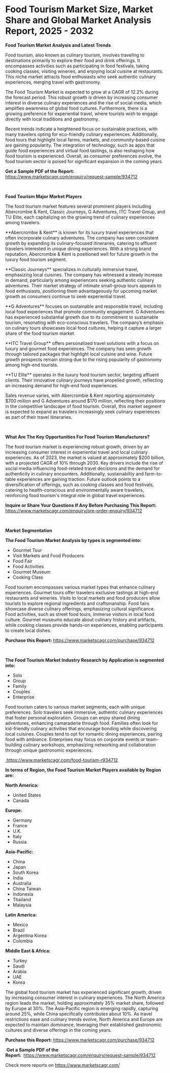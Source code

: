 <p><h1>Food Tourism Market Size, Market Share and Global Market Analysis Report, 2025 - 2032</h1></p><p><strong>Food Tourism Market Analysis and Latest Trends</strong></p>
<p><p>Food tourism, also known as culinary tourism, involves traveling to destinations primarily to explore their food and drink offerings. It encompasses activities such as participating in food festivals, taking cooking classes, visiting wineries, and enjoying local cuisine at restaurants. This niche market attracts food enthusiasts who seek authentic culinary experiences, merging travel with gastronomy.</p><p>The Food Tourism Market is expected to grow at a CAGR of 12.2% during the forecast period. This robust growth is driven by increasing consumer interest in diverse culinary experiences and the rise of social media, which amplifies awareness of global food cultures. Furthermore, there is a growing preference for experiential travel, where tourists wish to engage directly with local traditions and gastronomy.</p><p>Recent trends indicate a heightened focus on sustainable practices, with many travelers opting for eco-friendly culinary experiences. Additionally, food tours that highlight local farms, markets, and community-based cuisine are gaining popularity. The integration of technology, such as apps that guide food experiences and virtual food tastings, is also reshaping how food tourism is experienced. Overall, as consumer preferences evolve, the food tourism sector is poised for significant expansion in the coming years.</p></p>
<p><strong>Get a Sample PDF of the Report:&nbsp;</strong> <a href="https://www.marketscagr.com/enquiry/request-sample/934712?utm_campaign=2648&utm_medium=2&utm_source=Github&utm_content=ia&utm_term=07032025&utm_id=food-tourism">https://www.marketscagr.com/enquiry/request-sample/934712</a></p>
<p>&nbsp;</p>
<p><strong>Food Tourism Major Market Players</strong></p>
<p><p>The food tourism market features several prominent players including Abercrombie & Kent, Classic Journeys, G Adventures, ITC Travel Group, and TU Elite, each capitalizing on the growing trend of culinary experiences among travelers.</p><p>**Abercrombie & Kent** is known for its luxury travel experiences that often incorporate culinary adventures. The company has seen consistent growth by expanding its culinary-focused itineraries, catering to affluent travelers interested in unique dining experiences. With a strong brand reputation, Abercrombie & Kent is positioned well for future growth in the luxury food tourism segment.</p><p>**Classic Journeys** specializes in culturally immersive travel, emphasizing local cuisines. The company has witnessed a steady increase in demand, particularly among experiencers seeking authentic culinary adventures. Their market strategy of intimate small-group tours appeals to food enthusiasts, positioning them advantageously for upcoming market growth as consumers continue to seek experiential travel.</p><p>**G Adventures** focuses on sustainable and responsible travel, including local food experiences that promote community engagement. G Adventures has experienced substantial growth due to its commitment to sustainable tourism, resonating with eco-conscious travelers. The company’s emphasis on culinary tours showcases local food cultures, helping it capture a larger share of the food tourism market.</p><p>**ITC Travel Group** offers personalized travel solutions with a focus on luxury and gourmet food experiences. The company has seen growth through tailored packages that highlight local cuisine and wine. Future growth prospects remain strong due to the rising popularity of gastronomy among high-end tourists.</p><p>**TU Elite** operates in the luxury food tourism sector, targeting affluent clients. Their innovative culinary journeys have propelled growth, reflecting an increasing demand for high-end food experiences.</p><p>Sales revenue varies, with Abercrombie & Kent reporting approximately $700 million and G Adventures around $170 million, reflecting their positions in the competitive landscape of food tourism. Overall, this market segment is expected to expand as travelers increasingly seek culinary experiences as part of their travel itineraries.</p></p>
<p>&nbsp;</p>
<p><strong>What Are The Key Opportunities For Food Tourism Manufacturers?</strong></p>
<p><p>The food tourism market is experiencing robust growth, driven by an increasing consumer interest in experiential travel and local culinary experiences. As of 2023, the market is valued at approximately $200 billion, with a projected CAGR of 10% through 2030. Key drivers include the rise of social media influencing food-related travel decisions and the demand for authenticity in culinary encounters. Additionally, sustainability and farm-to-table experiences are gaining traction. Future outlook points to a diversification of offerings, such as cooking classes and food festivals, catering to health-conscious and environmentally aware travelers, reinforcing food tourism's integral role in global travel experiences.</p></p>
<p><strong>Inquire or Share Your Questions If Any Before Purchasing This Report:</strong> <a href="https://www.marketscagr.com/enquiry/pre-order-enquiry/934712?utm_campaign=2648&utm_medium=2&utm_source=Github&utm_content=ia&utm_term=07032025&utm_id=food-tourism">https://www.marketscagr.com/enquiry/pre-order-enquiry/934712</a></p>
<p>&nbsp;</p>
<p><strong>Market Segmentation</strong></p>
<p><strong>The Food Tourism Market Analysis by types is segmented into:</strong></p>
<p><ul><li>Gourmet Tour</li><li>Visit Markets and Food Producers</li><li>Food Fair</li><li>Food Activities</li><li>Gourmet Museum</li><li>Cooking Class</li></ul></p>
<p><p>Food tourism encompasses various market types that enhance culinary experiences. Gourmet tours offer travelers exclusive tastings at high-end restaurants and wineries. Visits to local markets and food producers allow tourists to explore regional ingredients and craftsmanship. Food fairs showcase diverse culinary offerings, emphasizing cultural significance. Food activities, such as street food tours, immerse visitors in local food culture. Gourmet museums educate about culinary history and artifacts, while cooking classes provide hands-on experiences, enabling participants to create local dishes.</p></p>
<p><strong>Purchase this Report:&nbsp;</strong><a href="https://www.marketscagr.com/purchase/934712?utm_campaign=2648&utm_medium=2&utm_source=Github&utm_content=ia&utm_term=07032025&utm_id=food-tourism">https://www.marketscagr.com/purchase/934712</a></p>
<p>&nbsp;</p>
<p><strong>The Food Tourism Market Industry Research by Application is segmented into:</strong></p>
<p><ul><li>Solo</li><li>Group</li><li>Family</li><li>Couples</li><li>Enterprise</li></ul></p>
<p><p>Food tourism caters to various market segments, each with unique preferences. Solo travelers seek immersive, authentic culinary experiences that foster personal exploration. Groups can enjoy shared dining adventures, enhancing camaraderie through food. Families often look for kid-friendly culinary activities that encourage bonding while discovering local cuisines. Couples tend to opt for romantic dining experiences, pairing food with ambiance. Enterprises may focus on corporate events or team-building culinary workshops, emphasizing networking and collaboration through unique gastronomic experiences.</p></p>
<p><a href="https://www.marketscagr.com/food-tourism-r934712?utm_campaign=2648&utm_medium=2&utm_source=Github&utm_content=ia&utm_term=07032025&utm_id=food-tourism">&nbsp;https://www.marketscagr.com/food-tourism-r934712</a></p>
<p><strong>In terms of Region, the Food Tourism Market Players available by Region are:</strong></p>
<p>
    <p> <strong> North America: </strong>
        <ul>
            <li>United States</li>
            <li>Canada</li>
        </ul>
        </p> 
    <p> <strong> Europe: </strong>
        <ul>
            <li>Germany</li>
            <li>France</li>
            <li>U.K.</li>
            <li>Italy</li>
            <li>Russia</li>
        </ul>
        </p> 
    <p> <strong> Asia-Pacific: </strong>
        <ul>
            <li>China</li>
            <li>Japan</li>
            <li>South Korea</li>
            <li>India</li>
            <li>Australia</li>
            <li>China Taiwan</li>
            <li>Indonesia</li>
            <li>Thailand</li>
            <li>Malaysia</li>
        </ul>
        </p> 
    <p> <strong> Latin America: </strong>
        <ul>
            <li>Mexico</li>
            <li>Brazil</li>
            <li>Argentina Korea</li>
            <li>Colombia</li>
        </ul>
        </p> 
    <p> <strong> Middle East & Africa: </strong>
        <ul>
            <li>Turkey</li>
            <li>Saudi</li>
            <li>Arabia</li>
            <li>UAE</li>
            <li>Korea</li>
        </ul>
    </p>
    </p>
<p><p>The global food tourism market has experienced significant growth, driven by increasing consumer interest in culinary experiences. The North America region leads the market, holding approximately 35% market share, followed by Europe at 30%. The Asia-Pacific region is emerging rapidly, capturing around 25%, while China specifically contributes about 10%. As travel restrictions ease and culinary trends evolve, North America and Europe are expected to maintain dominance, leveraging their established gastronomic cultures and diverse offerings in the coming years.</p></p>
<p><strong>Purchase this Report: </strong><a href="https://www.marketscagr.com/purchase/934712?utm_campaign=2648&utm_medium=2&utm_source=Github&utm_content=ia&utm_term=07032025&utm_id=food-tourism">https://www.marketscagr.com/purchase/934712</a></p>
<p>&nbsp;<strong>Get a Sample PDF of the Report:&nbsp;&nbsp;</strong><a href="https://www.marketscagr.com/enquiry/request-sample/934712?utm_campaign=2648&utm_medium=2&utm_source=Github&utm_content=ia&utm_term=07032025&utm_id=food-tourism">https://www.marketscagr.com/enquiry/request-sample/934712</a></p>
<p><strong></strong></p>
<p>Check more reports on <a href="https://www.marketscagr.com/?utm_campaign=2648&utm_medium=2&utm_source=Github&utm_content=ia&utm_term=07032025&utm_id=food-tourism">https://www.marketscagr.com/</a></p>